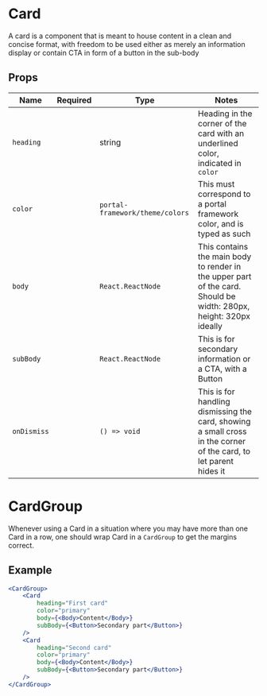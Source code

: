 # Card

A card is a component that is meant to house content in a clean and concise format, with freedom to be used either as merely an information display or contain CTA in form of a button in the sub-body

## Props

| Name        | Required | Type                            | Notes                                                                                                                    |
| ----------- | -------- | ------------------------------- | ------------------------------------------------------------------------------------------------------------------------ |
| `heading`   |          | string                          | Heading in the corner of the card with an underlined color, indicated in `color`                                         |
| `color`     |          | `portal-framework/theme/colors` | This must correspond to a portal framework color, and is typed as such                                                   |
| `body`      |          | `React.ReactNode`               | This contains the main body to render in the upper part of the card. <br/>Should be width: 280px, height: 320px ideally  |
| `subBody`   |          | `React.ReactNode`               | This is for secondary information or a CTA, with a Button                                                                |
| `onDismiss` |          | `() => void`                    | This is for handling dismissing the card, showing a small cross in the corner of the card, to let parent hides it        |

# CardGroup

Whenever using a Card in a situation where you may have more than one Card in a row, one should wrap Card in a `CardGroup` to get the margins correct.

## Example

```jsx
<CardGroup>
    <Card
        heading="First card"
        color="primary"
        body={<Body>Content</Body>}
        subBody={<Button>Secondary part</Button>}
    />
    <Card
        heading="Second card"
        color="primary"
        body={<Body>Content</Body>}
        subBody={<Button>Secondary part</Button>}
    />
</CardGroup>
```
